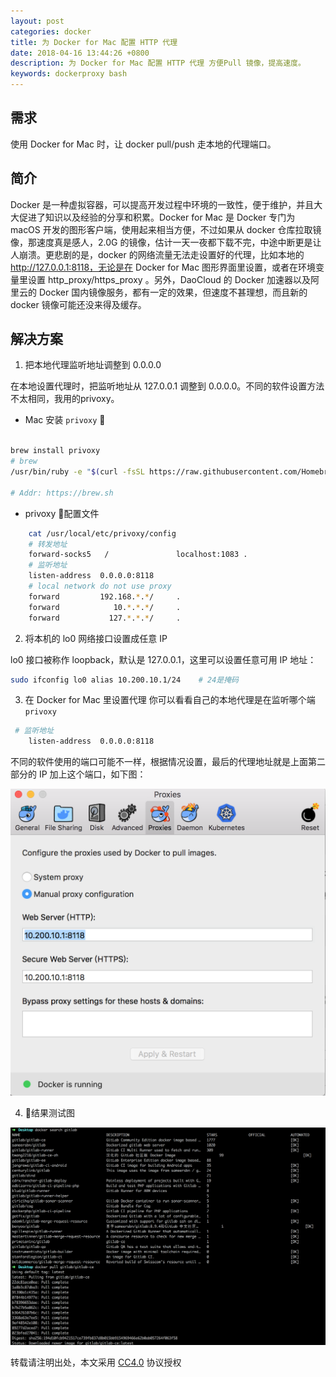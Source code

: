 ```yaml
---
layout: post
categories: docker
title: 为 Docker for Mac 配置 HTTP 代理
date: 2018-04-16 13:44:26 +0800
description: 为 Docker for Mac 配置 HTTP 代理 方便Pull 镜像，提高速度。
keywords: dockerproxy bash
---
```



## 需求

使用 Docker for Mac 时，让 docker pull/push 走本地的代理端口。



## 简介
Docker 是一种虚拟容器，可以提高开发过程中环境的一致性，便于维护，并且大大促进了知识以及经验的分享和积累。Docker for Mac 是 Docker 专门为 macOS 开发的图形客户端，使用起来相当方便，不过如果从 docker 仓库拉取镜像，那速度真是感人，2.0G 的镜像，估计一天一夜都下载不完，中途中断更是让人崩溃。更悲剧的是，docker 的网络流量无法走设置好的代理，比如本地的 http://127.0.0.1:8118，无论是在 Docker for Mac 图形界面里设置，或者在环境变量里设置 http_proxy/https_proxy 。另外，DaoCloud 的 Docker 加速器以及阿里云的 Docker 国内镜像服务，都有一定的效果，但速度不甚理想，而且新的 docker 镜像可能还没来得及缓存。


## 解决方案

1. 把本地代理监听地址调整到 0.0.0.0

在本地设置代理时，把监听地址从 127.0.0.1 调整到 0.0.0.0。不同的软件设置方法不太相同，我用的privoxy。

* Mac 安装 `privoxy`


```bash

brew install privoxy
# brew
/usr/bin/ruby -e "$(curl -fsSL https://raw.githubusercontent.com/Homebrew/install/master/install)"

# Addr: https://brew.sh

```
  * privoxy 配置文件

```bash
    cat /usr/local/etc/privoxy/config
    # 转发地址
    forward-socks5   /               localhost:1083 .
    # 监听地址
    listen-address  0.0.0.0:8118
    # local network do not use proxy
    forward         192.168.*.*/     .
    forward            10.*.*.*/     .
    forward           127.*.*.*/     .
```

2. 将本机的 lo0 网络接口设置成任意 IP

lo0 接口被称作 loopback，默认是 127.0.0.1，这里可以设置任意可用 IP 地址：

```bash
sudo ifconfig lo0 alias 10.200.10.1/24    # 24是掩码
```

3. 在 Docker for Mac 里设置代理 你可以看看自己的本地代理是在监听哪个端 `privoxy`

```bash
 # 监听地址
    listen-address  0.0.0.0:8118
```
不同的软件使用的端口可能不一样，根据情况设置，最后的代理地址就是上面第二部分的 IP 加上这个端口，如下图：

![](/static/demos/f6838f96-60db-4123-a907-450351efda7a.png)


4. 结果测试图

![](/static/demos/d9600bf0-ce6a-41f6-a50b-ce569ea6bfb8.png)

转载请注明出处，本文采用 [CC4.0](http://creativecommons.org/licenses/by-nc-nd/4.0/) 协议授权
